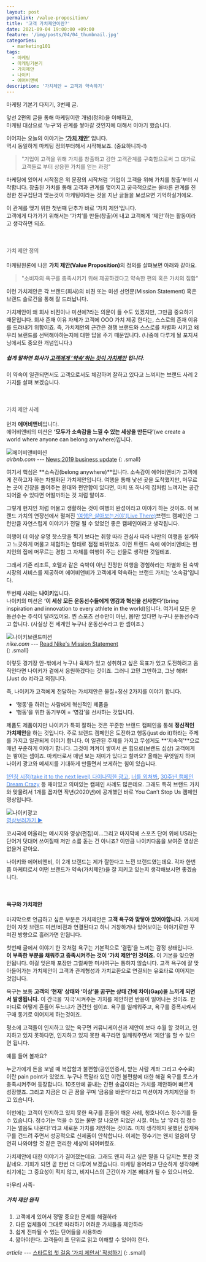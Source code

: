 ```yaml
---
layout: post
permalink: /value-proposition/
title: '고객 가치제안이란?'
date: 2021-09-04 19:00:00 +09:00
feature: '/img/posts/04/04_thumbnail.jpg'
categories:
  - marketing101
tags:
  - 마케팅
  - 마케팅기본기
  - 가치제안
  - 나이키
  - 에어비앤비
description: '가치체안 = 고객과 약속하기'
---
```


마케팅 기본기 다지기, 3번째 글.   

앞선 2편의 글을 통해 마케팅이란 개념(정의)을 이해하고,<br>
마케팅 대상으로 ‘누구’와 관계를 쌓아갈 것인지에 대해서 이야기 했습니다.

이어지는 오늘의 이야기는 <u><strong>‘가치 제안’</strong></u> 입니다.   
역시 동일하게 마케팅 정의부터해서 시작해보죠. (중요하니까-!)
>"기업이 고객을 위해 가치를 창출하고 강한 고객관계를 구축함으로써 그 대가로 고객들로 부터 상응한 가치를 얻는 과정"



마케팅에 있어서 시작점은 위 문장의 시작처럼 ‘기업이 고객을 위해 가치를 창출’부터 시작합니다. 창출된 가치를 통해 고객과 관계를 맺어지고 궁극적으로는 올바른 관계를 진정한 친구집단과 맺는것이 마케팅이라는 것을 지난 글들을 보셨으면 기억하실거에요.

이 관계를 맺기 위한 첫번째 단추가 바로 ‘가치 제안’입니다.   
고객에게 다가가기 위해서는 ‘가치’를 만들(창출)어 내고 고객에게 ‘제안’하는 활동이라고 생각하면 되죠.

<br>

#### <span style="color:gray">가치 제안 정의</span>

마케팅원론에 나온 <strong>가치 제안(Value Proposition)</strong>의 정의를 살펴보면 아래와 같아요.
>"소비자의 욕구를 충족시키기 위해 제공하겠다고 약속한 편의 혹은 가치의 집합"


이런 가치제안은 각 브랜드(회사)의 비젼 또는 미션 선언문(Mission Statement) 혹은 브랜드 슬로건을 통해 잘 드러납니다.

가치제안이 왜 회사 비젼이나 미션에?라는 의문이 들 수도 있겠지만, 그만큼 중요하기 때문입니다. 회사 존재 이유 자체가 고객에 OOO 가치 제공 한다는, 스스로의 존재 이유를 드러내기 위함이죠.  즉, 가치제안의 근간은 경쟁 브랜드와 스스로를 차별화 시키고 왜 우리 브랜드를 선택해야하는지에 대한 답을 주기 때문입니다. (나중에 다루게 될 포지셔닝에서도 중요한 개념입니다.)

##### 쉽게 말하면 회사가 <u>고객에게 ‘약속’하는 것이 가치제안</u> 입니다.

이 약속이 일관되면서도 고객으로서도 체감하며 잘하고 있다고 느껴지는 브랜드 사례 2가지를 살펴 보겠습니다.

<br>

#### <span style="color:gray">가치 제안 사례</span>

먼저 **에어비앤비**입니다.   
에어비앤비의 미션은 **‘모두가 소속감을 느낄 수 있는 세상을 만든다’**(we create a world where anyone can belong anywhere)입니다.

![에어비앤비미션](/img/posts/04/airbnb-brand-mission-2.png)   
<cite>airbnb.com</cite> --- [News:2019 business update](https://news.airbnb.com/airbnb-2019-business-update/)
{: .small}

여기서 핵심은 **소속감(belong anywhere)**입니다. 소속감이 에어비앤비가 고객에게 전하고자 하는 차별화된 가치제안입니다. 여행을 통해 낯선 곳을 도착했지만, 머무르는 곳이 긴장을 풀어주는 환대와 편안함이 있다면,  마치 또 하나의 집처럼 느껴지는 공간 되어줄 수 있다면 어떨까하는 것 처럼 말이죠.

그렇게 현지인 처럼 머물고 생활하는 것이 여행의 완성이라고 이야기 하는 것이죠. 이 브랜드 가치의 연장선에서 펼쳐진 [<span style="color:#4285F4">‘여행은 살아보는거야’(Live There)</span>](http://naver.me/5U1cLNuW)브랜드 캠페인은 그런만큼 자연스럽게 이야기가 전달 될 수 있었던 좋은 캠페인이라고 생각됩니다.  

여행이 더 이상 유명 핫스팟을 찍기 보다는 취향 따라 관심사 따라 나만의 여행을 설계하고 느긋하게 머물고 체험하는 형태로 점점 바뀌었죠. 이런 트렌드 속에 에어비앤비는 현지인의 집에 머무르는 경험 그 자체를 여행이 주는 선물로 생각한 것일테죠.

그래서 기존 리조트, 호텔과 같은 숙박이 아닌 진정한 여행을 경험하라는 차별화 된 숙박 시장의 서비스를 제공하며 에어비앤비가 고객에게 약속하는 브랜드 가치는 ‘소속감’입니다.

두번째 사례는 **나이키**입니다.   
나이키의 미션은 **‘이 세상 모든 운동선수들에게 영감과 혁신을 선사한다’**(bring inspiration and innovation to every athlete in the world)입니다. 여기서 모든 운동선수는 주석이 달려있어요. 찐 스포츠 선수만이 아닌, 몸!만 있다면 누구나 운동선수라고 합니다. (사실상 전 세계인 누구나 운동선수라고 한 셈이죠.)

![나이키브랜드미션](/img/posts/04/nike-brand-mission.png)   
<cite>nike.com</cite> --- [Read Nike's Mission Statement](https://about.nike.com/)   
{: .small}

이렇듯 경기장 안-밖에서 누구나 육체가 있고 성취하고 싶은 목표가 있고 도전하려고 움직인다면 나이키가 곁에서 응원하겠다는 것이죠. 그러니 고민 그만하고, 그냥 해봐!(Just do it)라고 외칩니다.

즉, 나이키가 고객에게 전달하는 가치제안은 물질+정신 2가지를 이야기 합니다.

* ‘행동’을 하려는 사람에게 혁신적인 제품을
* ‘행동’을 위한 동기부여 = ‘영감’을 선사하는 것입니다.

제품도 제품이지만 나이키가 특히 잘하는 것은 꾸준한 브랜드 캠페인을 통해 **정신적인 가치제안**을 하는 것입니다. 주로 브랜드 캠페인은 도전하고 행동(just do it)하라는 주제를 가지고 일관되게 이야기 합니다. 이 일관된 주제를 가지고 무섭게도 **‘지속적’**으로 매년 꾸준하게 이야기 합니다. 그것이 켜켜이 쌓여서 큰 힘으로(브랜드 심상) 고객에게는 쌓이는 셈이죠. 마케터로서 매년 보는 재미가 있다고 할까요? 올해는 무엇일지 하며 나이키 광고와 메세지를 기대하게 만들면서 보게하는 힘이 있습니다.

[<span style="color:#4285F4">1인칭 시점(take it to the next level) 다이나믹한 광고</span>](https://youtu.be/VP7ZDykonzE), [<span style="color:#4285F4">너를 외쳐봐</span>](https://youtu.be/ONLW-q4S8Gg), [<span style="color:#4285F4">30주년 캠페인 Dream Crazy</span>](https://youtu.be/pwwypudDvLI) 등 재미있고 의미있는 캠페인 사례도 많은데요. 그래도 특히 브랜드 가치와 맞물려서 1개를 꼽자면 작년(2020년)에 공개했던 바로 You Can’t Stop Us 캠페인 영상입니다.

![나이키광고](/img/posts/04/nike-you-can't-stop-sport-us.png)   
[<span style="color:#4285F4"> 영상보러가기 ▶</span>](https://youtu.be/7BeaT2LlAQ8)

코시국에 어울리는 메시지와 영상(편집)미...그리고 마지막에 스포츠 단어 위에 US라는 단어거 덧대어 쓰여질때 저만 소름 돋는 건 아니죠? 이만큼 나이키다움을 보여준 영상은 없을거 같아요.


나이키와 에어비앤비, 이 2개 브랜드는 제가 잘한다고 느낀 브랜드였는데요.
각자 한번 쯤 마케터로서 어떤 브랜드가 약속(가치제안)을 잘 지키고 있는지 생각해보시면 좋겠습니다.

<br>


#### 욕구와 가치제안

마지막으로 언급하고 싶은 부분은 가치제안은 **고객 욕구와 맞닿아 있어야합니다.** 가치제안이 자칫 브랜드 미션/비젼과 연결된다고 하니 거창하거나 있어보이는 이야기로만 꾸며진 방향으로 흘러가면 안됩니다.

첫번째 글에서 이야기 한 것처럼 욕구는 기본적으로 ‘결핍’을 느끼는 감정 상태입니다. **이 부족한 부분을 채워주고 중족시켜주는 것이 ‘가치 제안’인 것이죠.** 이 기본을 잊으면 안됩니다. 이걸 잊은채 포장만 그럴싸한 미사여구는 통하지 않습니다. 고객 욕구에 잘 맞아들어가는 가치제안이 고객과 관계형성과 가치교환으로 연결되는 유효타로 이어지는 것입니다.

욕구는 보통 **고객의 ‘현재’ 상태와 ‘이상’을 꿈꾸는 상태 간에 차이(Gap)을 느끼게 되면서 발생됩니다.** 이 간극을 ‘자극’시켜주는 가치를 제안하면 반응이 일어나는 것이죠. 한마디로 어떻게 흔들어 두느냐가 관건인 셈이죠. 욕구를 일깨워주고, 욕구를 증폭시켜서 구매 동기로 이어지게 하는것이죠.

평소에 고객들이 인지하고 있는 욕구면 커뮤니케이션과 제안이 보다 수월 할 것이고, 인지하고 있지 못하다면, 인지하고 있지 못한 욕구라면 일깨워주면서 ‘제안’을 할 수 있으면 됩니다.


예를 들어 볼까요?

누군가에게 돈을 보낼 때 복잡함과 불편함(공인인증서, 받는 사람 계좌 그리고 수수료)이란 pain point가 있었죠. 누구나 목말라 있던 이런 불편함에 대한 해결 욕구를 토스가 충족시켜주며 등장합니다. 10초만에 끝내는 간편 송금이라는 가치를 제안하며 빠르게 성장했죠. 그리고 지금은 더 큰 꿈을 꾸며 ‘금융을 바꾼다’라고 미션이자 가치제안을 하고 있습니다.

이번에는 고객이 인지하고 있지 못한 욕구를 흔들어 깨운 사례, 청호나이스 정수기를 들 수 있습니다. 정수기는 먹을 수 있는 물만 잘 나오면 되었던 시절. 어느 날 ‘우리 집 정수기는 얼음도 나온다!’라고 새로운 가치를 제안하는 것이죠. 미처 생각하지 못했던 잠재욕구를 건드려 주면서 성공적으로 신제품이 안착합니다. 이제는 정수기는 왠지 얼음이 당연히 나와야할 것 같은 편리한 세상이 되어버렸죠.

가치제안에 대한 이야기가 길어졌는데요. 그래도 왠지 하고 싶은 말을 다 담지는 못한 것 같네요. 기회가 되면 곧 한번 더 다루어 보겠습니다. 마케팅 용어라고 단순하게 생각해버리기에는 그 중요성이 적지 않고, 비지니스의 근간이자 기본 뼈대가 될 수 있으니까요.


마무리 사족-

##### 가치 제안 원칙
1. 고객에게 있어서 정말 중요한 문제를 해결하라
2. 다른 업체들이 그대로 따라하기 어려운 가치들을 제안하라
3. 쉽게 전파될 수 있는 단어들을 사용하라
4. 짧아야한다. 고객들이 초 단위로 읽고 이해할 수 있어야 한다.

<cite> article </cite> --- [스타트업 첫 걸음 ‘가치 제안서’ 작성하기](https://www.mk.co.kr/news/business/view/2018/11/736344/)
{: .small}
